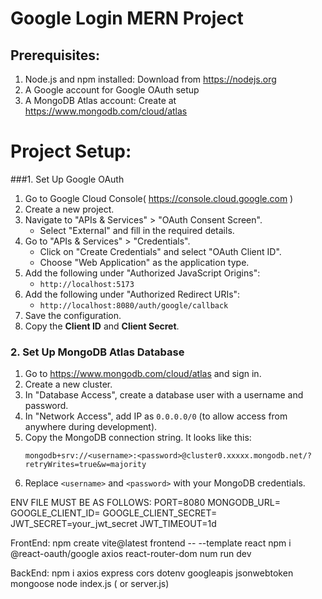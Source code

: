 # Google Login MERN Project
  ## Prerequisites:
1. Node.js and npm installed: Download from https://nodejs.org  
2. A Google account for Google OAuth setup  
3. A MongoDB Atlas account: Create at https://www.mongodb.com/cloud/atlas  

 # Project Setup:

###1. Set Up Google OAuth
  
1. Go to Google Cloud Console( https://console.cloud.google.com ) 
2. Create a new project.  
3. Navigate to "APIs & Services" > "OAuth Consent Screen".  
   - Select "External" and fill in the required details.  
4. Go to "APIs & Services" > "Credentials".  
   - Click on "Create Credentials" and select "OAuth Client ID".  
   - Choose "Web Application" as the application type.  
5. Add the following under "Authorized JavaScript Origins":  
   - `http://localhost:5173`  
6. Add the following under "Authorized Redirect URIs":  
   - `http://localhost:8080/auth/google/callback`  
7. Save the configuration.  
8. Copy the **Client ID** and **Client Secret**.



### 2. Set Up MongoDB Atlas Database

1. Go to https://www.mongodb.com/cloud/atlas and sign in.  
2. Create a new cluster.  
3. In "Database Access", create a database user with a username and password.  
4. In "Network Access", add IP as `0.0.0.0/0` (to allow access from anywhere during development).  
5. Copy the MongoDB connection string. It looks like this:  
   ```
   mongodb+srv://<username>:<password>@cluster0.xxxxx.mongodb.net/?retryWrites=true&w=majority
   ```  
6. Replace `<username>` and `<password>` with your MongoDB credentials.


   

  ENV FILE MUST BE AS FOLLOWS:
   PORT=8080
   MONGODB_URL=<your-mongodb-connection-string>
   GOOGLE_CLIENT_ID=<your-google-client-id>
   GOOGLE_CLIENT_SECRET=<your-google-client-secret>
   JWT_SECRET=your_jwt_secret
   JWT_TIMEOUT=1d




  FrontEnd:
   npm create vite@latest frontend -- --template react
   npm i @react-oauth/google axios react-router-dom
   num run dev 

  BackEnd:
   npm i axios express cors dotenv googleapis jsonwebtoken mongoose
   node index.js ( or server.js)
   


